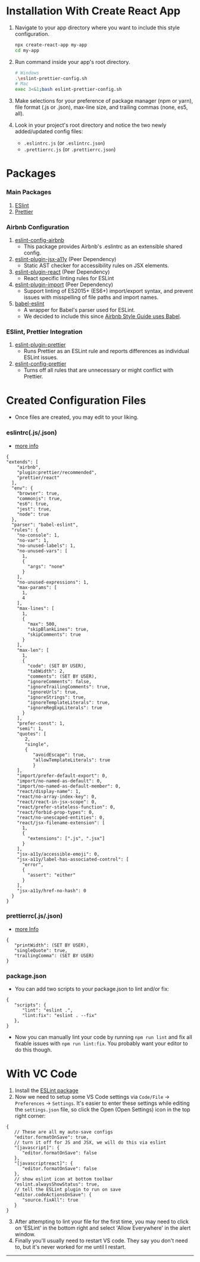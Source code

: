 # Installation With Create React App

1. Navigate to your app directory where you want to include this style configuration.

   ```bash
   npx create-react-app my-app
   cd my-app
   ```

2. Run command inside your app's root directory.

   ```bash
   # Windows
   .\eslint-prettier-config.sh
   # Mac
   exec 3<&1;bash eslint-prettier-config.sh 
   ```

3. Make selections for your preference of package manager (npm or yarn), file format (.js or .json), max-line size, and trailing commas (none, es5, all).

4. Look in your project's root directory and notice the two newly added/updated config files:
   - `.eslintrc.js` (or `.eslintrc.json`)
   - `.prettierrc.js` (or `.prettierrc.json`)

# Packages

### Main Packages

1. [ESlint](https://eslint.org/)
2. [Prettier](https://prettier.io/)

### Airbnb Configuration

1. [eslint-config-airbnb](https://www.npmjs.com/package/eslint-config-airbnb)
   - This package provides Airbnb's .eslintrc as an extensible shared config.
2. [eslint-plugin-jsx-a11y](https://github.com/evcohen/eslint-plugin-jsx-a11y) (Peer Dependency)
   - Static AST checker for accessibility rules on JSX elements.
3. [eslint-plugin-react](https://github.com/yannickcr/eslint-plugin-react) (Peer Dependency)
   - React specific linting rules for ESLint
4. [eslint-plugin-import](https://www.npmjs.com/package/eslint-plugin-import) (Peer Dependency)
   - Support linting of ES2015+ (ES6+) import/export syntax, and prevent issues with misspelling of file paths and import names.
5. [babel-eslint](https://github.com/babel/babel-eslint)
   - A wrapper for Babel's parser used for ESLint.
   - We decided to include this since [Airbnb Style Guide uses Babel](https://github.com/airbnb/javascript#airbnb-javascript-style-guide-).

### ESlint, Prettier Integration

1. [eslint-plugin-prettier](https://github.com/prettier/eslint-plugin-prettier)
   - Runs Prettier as an ESLint rule and reports differences as individual ESLint issues.
2. [eslint-config-prettier](https://github.com/prettier/eslint-config-prettier)
   - Turns off all rules that are unnecessary or might conflict with Prettier.

# Created Configuration Files

- Once files are created, you may edit to your liking.

### eslintrc(.js/.json)

- [more info](https://eslint.org/docs/user-guide/configuring)

```
{
"extends": [
    "airbnb",
    "plugin:prettier/recommended",
    "prettier/react"
  ],
  "env": {
    "browser": true,
    "commonjs": true,
    "es6": true,
    "jest": true,
    "node": true
  },
  "parser": "babel-eslint",
  "rules": {
    "no-console": 1,
    "no-var": 1,
    "no-unused-labels": 1,
    "no-unused-vars": [
      1,
      {
        "args": "none"
      }
    ],
    "no-unused-expressions": 1,
    "max-params": [
      1,
      4
    ],
    "max-lines": [
      1,
      {
        "max": 500,
        "skipBlankLines": true,
        "skipComments": true
      }
    ],
    "max-len": [
      1,
      {
        "code": (SET BY USER),
        "tabWidth": 2,
        "comments": (SET BY USER),
        "ignoreComments": false,
        "ignoreTrailingComments": true,
        "ignoreUrls": true,
        "ignoreStrings": true,
        "ignoreTemplateLiterals": true,
        "ignoreRegExpLiterals": true
      }
    ],
    "prefer-const": 1,
    "semi": 1,
    "quotes": [
       2,
       "single",
       {
          "avoidEscape": true,
          "allowTemplateLiterals": true
          }
    ],
    "import/prefer-default-export": 0,
    "import/no-named-as-default": 0,
    "import/no-named-as-default-member": 0,
    "react/display-name": 1,
    "react/no-array-index-key": 0,
    "react/react-in-jsx-scope": 0,
    "react/prefer-stateless-function": 0,
    "react/forbid-prop-types": 0,
    "react/no-unescaped-entities": 0,
    "react/jsx-filename-extension": [
      1,
      {
        "extensions": [".js", ".jsx"]
      }
    ],
    "jsx-a11y/accessible-emoji": 0,
    "jsx-a11y/label-has-associated-control": [
      "error",
      {
        "assert": "either"
      }
    ],
    "jsx-a11y/href-no-hash": 0
  }
}
```

### prettierrc(.js/.json)

- [more Info](https://prettier.io/docs/en/configuration.html)

```
{
   "printWidth": (SET BY USER),
   "singleQuote": true,
   "trailingComma": (SET BY USER)
}
```

### package.json

- You can add two scripts to your package.json to lint and/or fix:

```
{
   "scripts": {
      "lint": "eslint .",
      "lint:fix": "eslint . --fix"
   },
}
```

- Now you can manually lint your code by running `npm run lint` and fix all fixable issues with `npm run lint:fix`. You probably want your editor to do this though.

# With VC Code

1. Install the [ESLint package](https://marketplace.visualstudio.com/items?itemName=dbaeumer.vscode-eslint)
2. Now we need to setup some VS Code settings via `Code/File` → `Preferences` → `Settings`. It's easier to enter these settings while editing the `settings.json` file, so click the Open (Open Settings) icon in the top right corner:

```
{
   // These are all my auto-save configs
   "editor.formatOnSave": true,
   // turn it off for JS and JSX, we will do this via eslint
   "[javascript]": {
      "editor.formatOnSave": false
   },
   "[javascriptreact]": {
      "editor.formatOnSave": false
   },
   // show eslint icon at bottom toolbar
   "eslint.alwaysShowStatus": true,
   // tell the ESLint plugin to run on save
   "editor.codeActionsOnSave": {
      "source.fixAll": true
   }
}
```

3. After attempting to lint your file for the first time, you may need to click on 'ESLint' in the bottom right and select 'Allow Everywhere' in the alert window.
4. Finally you'll usually need to restart VS code. They say you don't need to, but it's never worked for me until I restart.

---

